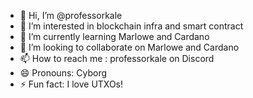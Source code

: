 - 👋 Hi, I’m @professorkale
- 👀 I’m interested in blockchain infra and smart contract
- 🌱 I’m currently learning Marlowe and Cardano
- 💞️ I’m looking to collaborate on Marlowe and Cardano
- 📫 How to reach me : professorkale on Discord
- 😄 Pronouns: Cyborg
- ⚡ Fun fact: I love UTXOs!

<!---
professorkale/professorkale is a ✨ special ✨ repository because its `README.md` (this file) appears on your GitHub profile.
You can click the Preview link to take a look at your changes.
--->
